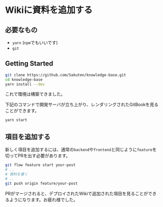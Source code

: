 # Wikiに資料を追加する

## 必要なもの

- `yarn` (`npm`でもいいです)
- `git`

## Getting Started

```bash
git clone https://github.com/Sakuten/knowledge-base.git
cd knowledge-base
yarn install --dev
```

これで環境は構築できました。

下記のコマンドで開発サーバが立ち上がり、レンダリングされたGitBookを見ることができます。

```bash
yarn start
```

## 項目を追加する

新しく項目を追加するには、通常の`backend`や`frontend`と同じように`feature`を切ってPRを出す必要があります。

```bash
git flow feature start your-post
# ..
# 資料を書く
# ..
git push origin feature/your-post
```

PRがマージされると、デプロイされたWikiで追加された項目を見ることができるようになります。お疲れ様でした。


